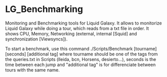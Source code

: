 LG_Benchmarking
===============

Monitoring and Benchmarking tools for Liquid Galaxy.
It allows to monitorize Liquid Galaxy while doing a tour, which reads from a txt file in order.
It shows CPU, Memory, Networking (external, internal [Squid] and synchronization [Viewsyncs]).

To start a benchmark, use this command ./Scripts/Benchmark [tourname] [seconds] [additional tag] where tourname should be one of the tags from the queries.txt in Scripts (lleida, bcn, Horsens, desierto...), seconds is the time between each jump and "additional tag" is for differenciate between tours with the same name.
